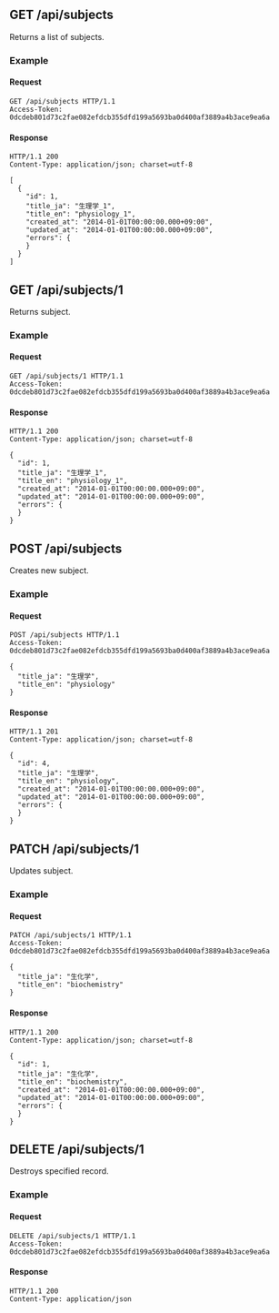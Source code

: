 ## GET /api/subjects
Returns a list of subjects.

### Example

#### Request
```
GET /api/subjects HTTP/1.1
Access-Token: 0dcdeb801d73c2fae082efdcb355dfd199a5693ba0d400af3889a4b3ace9ea6a
```

#### Response
```
HTTP/1.1 200
Content-Type: application/json; charset=utf-8

[
  {
    "id": 1,
    "title_ja": "生理学_1",
    "title_en": "physiology_1",
    "created_at": "2014-01-01T00:00:00.000+09:00",
    "updated_at": "2014-01-01T00:00:00.000+09:00",
    "errors": {
    }
  }
]
```

## GET /api/subjects/1
Returns subject.

### Example

#### Request
```
GET /api/subjects/1 HTTP/1.1
Access-Token: 0dcdeb801d73c2fae082efdcb355dfd199a5693ba0d400af3889a4b3ace9ea6a
```

#### Response
```
HTTP/1.1 200
Content-Type: application/json; charset=utf-8

{
  "id": 1,
  "title_ja": "生理学_1",
  "title_en": "physiology_1",
  "created_at": "2014-01-01T00:00:00.000+09:00",
  "updated_at": "2014-01-01T00:00:00.000+09:00",
  "errors": {
  }
}
```

## POST /api/subjects
Creates new subject.

### Example

#### Request
```
POST /api/subjects HTTP/1.1
Access-Token: 0dcdeb801d73c2fae082efdcb355dfd199a5693ba0d400af3889a4b3ace9ea6a

{
  "title_ja": "生理学",
  "title_en": "physiology"
}
```

#### Response
```
HTTP/1.1 201
Content-Type: application/json; charset=utf-8

{
  "id": 4,
  "title_ja": "生理学",
  "title_en": "physiology",
  "created_at": "2014-01-01T00:00:00.000+09:00",
  "updated_at": "2014-01-01T00:00:00.000+09:00",
  "errors": {
  }
}
```

## PATCH /api/subjects/1
Updates subject.

### Example

#### Request
```
PATCH /api/subjects/1 HTTP/1.1
Access-Token: 0dcdeb801d73c2fae082efdcb355dfd199a5693ba0d400af3889a4b3ace9ea6a

{
  "title_ja": "生化学",
  "title_en": "biochemistry"
}
```

#### Response
```
HTTP/1.1 200
Content-Type: application/json; charset=utf-8

{
  "id": 1,
  "title_ja": "生化学",
  "title_en": "biochemistry",
  "created_at": "2014-01-01T00:00:00.000+09:00",
  "updated_at": "2014-01-01T00:00:00.000+09:00",
  "errors": {
  }
}
```

## DELETE /api/subjects/1
Destroys specified record.

### Example

#### Request
```
DELETE /api/subjects/1 HTTP/1.1
Access-Token: 0dcdeb801d73c2fae082efdcb355dfd199a5693ba0d400af3889a4b3ace9ea6a
```

#### Response
```
HTTP/1.1 200
Content-Type: application/json
```
